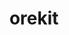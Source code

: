 ---
title: "orekit"
description: "Статьи об использовании библиотеки orekit. Расчёт траекторий спутников, определение оптимального времени наблюдений спутников и их позиций на небе."
---